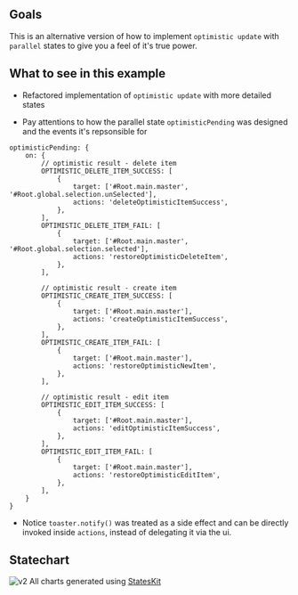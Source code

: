 
## Goals

This is an alternative version of how to implement `optimistic update` with `parallel` states to give you a feel of it's true power.

## What to see in this example

- Refactored implementation of `optimistic update` with more detailed states

- Pay attentions to how the parallel state `optimisticPending` was designed and the events it's repsonsible for

```
optimisticPending: {
	on: {
		// optimistic result - delete item
		OPTIMISTIC_DELETE_ITEM_SUCCESS: [
			{
				target: ['#Root.main.master', '#Root.global.selection.unSelected'],
				actions: 'deleteOptimisticItemSuccess',
			},
		],
		OPTIMISTIC_DELETE_ITEM_FAIL: [
			{
				target: ['#Root.main.master', '#Root.global.selection.selected'],
				actions: 'restoreOptimisticDeleteItem',
			},
		],

		// optimistic result - create item
		OPTIMISTIC_CREATE_ITEM_SUCCESS: [
			{
				target: ['#Root.main.master'],
				actions: 'createOptimisticItemSuccess',
			},
		],
		OPTIMISTIC_CREATE_ITEM_FAIL: [
			{
				target: ['#Root.main.master'],
				actions: 'restoreOptimisticNewItem',
			},
		],

		// optimistic result - edit item
		OPTIMISTIC_EDIT_ITEM_SUCCESS: [
			{
				target: ['#Root.main.master'],
				actions: 'editOptimisticItemSuccess',
			},
		],
		OPTIMISTIC_EDIT_ITEM_FAIL: [
			{
				target: ['#Root.main.master'],
				actions: 'restoreOptimisticEditItem',
			},
		],
	}
}
```

- Notice `toaster.notify()` was treated as a side effect and can be directly invoked inside `actions`, instead of delegating it via the ui.


## Statechart

![v2](https://user-images.githubusercontent.com/325936/65810692-f96ae680-e1df-11e9-9040-7ba0c3113abd.png)
All charts generated using [StatesKit](https://stateskit.com)

